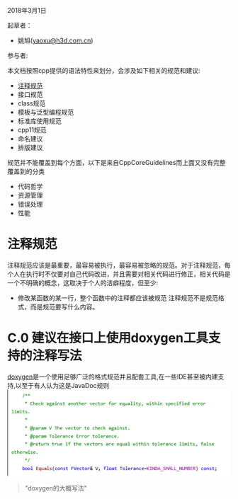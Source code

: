 2018年3月1日

起草者：
* 姚旭(yaoxu@h3d.com.cn)

参与者:


本文档按照cpp提供的语法特性来划分，会涉及如下相关的规范和建议:

* [注释规范](#S-comment)
* 接口规范
* class规范
* 模板与泛型编程规范
* 标准库使用规范
* cpp11规范
* 命名建议
* 排版建议

规范并不能覆盖到每个方面，以下是来自CppCoreGuidelines而上面又没有完整覆盖到的分类

* 代码哲学
* 资源管理
* 错误处理
* 性能

# <a name="S-comment"></a> 注释规范
注释规范应该是最重要，最容易被执行，最容易被忽略的规范。对于注释规范，每个人在执行时不仅要对自己代码改进，并且需要对相关代码进行修正，相关代码是一个不明确的概念，这取决于个人的洁癖程度，但至少:

* 修改某函数的某一行，整个函数中的注释都应该被规范
注释规范不是规范格式，而是规范要写什么内容。

# C.0 建议在接口上使用doxygen工具支持的注释写法
[doxygen](http://www.doxygen.nl/)是一个使用足够广泛的格式规范并且配套工具,在一些IDE甚至被内建支持,以至于有人认为这是JavaDoc规则
![doxygen_sample](doxygen.png)
>"doxygen的大概写法"
